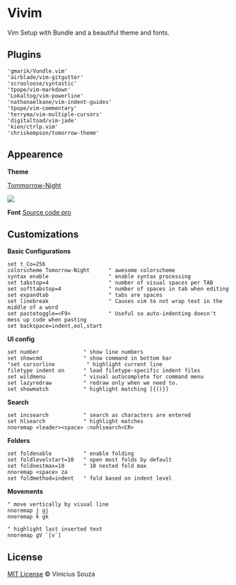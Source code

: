 # Vivim

Vim Setup with Bundle and a beautiful theme and fonts.

## Plugins 

```
'gmarik/Vundle.vim'
'airblade/vim-gitgutter'
'scrooloose/syntastic'
'tpope/vim-markdown'
'Lokaltog/vim-powerline'
'nathanaelkane/vim-indent-guides'
'tpope/vim-commentary'
'terryma/vim-multiple-cursors'
'digitaltoad/vim-jade'
'kien/ctrlp.vim'
'chriskempson/tomorrow-theme'
```

## Appearence

__Theme__

[Tommorrow-Night](https://github.com/chriskempson/tomorrow-theme)

<img src="http://cl.ly/image/1K0g2F3G1X45/Screen%20Shot%202015-01-25%20at%204.36.51%20AM.png">

__Font__
[Source code pro](http://blog.typekit.com/2012/09/24/source-code-pro/)

## Customizations

__Basic Configurations__

```
set t_Co=256
colorscheme Tomorrow-Night      " awesome colorscheme
syntax enable                   " enable syntax processing
set tabstop=4                   " number of visual spaces per TAB
set softtabstop=4               " number of spaces in tab when editing
set expandtab                   " tabs are spaces
set linebreak                   " Causes vim to not wrap text in the middle of a word
set pastetoggle=<F9>            " Useful so auto-indenting doesn't mess up code when pasting
set backspace=indent,eol,start
```

__UI config__
```
set number              " show line numbers
set showcmd             " show command in bottom bar
"set cursorline          " highlight current line
filetype indent on      " load filetype-specific indent files
set wildmenu            " visual autocomplete for command menu
set lazyredraw          " redraw only when we need to.
set showmatch           " highlight matching [{()}]
```

__Search__
```
set incsearch           " search as characters are entered
set hlsearch            " highlight matches
nnoremap <leader><space> :nohlsearch<CR>
```

__Folders__
```
set foldenable          " enable folding
set foldlevelstart=10   " open most folds by default
set foldnestmax=10      " 10 nested fold max
nnoremap <space> za 
set foldmethod=indent   " fold based on indent level
```

__Movements__
```
" move vertically by visual line
nnoremap j gj
nnoremap k gk

" highlight last inserted text
nnoremap gV `[v`] 
```

## License

[MIT License](http://vsouza.mit-license.org/) © Vinicius Souza

